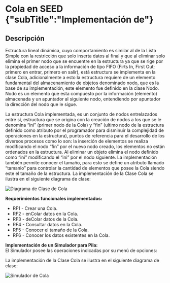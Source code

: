 # Cola en SEED {"subTitle":"Implementación de"}

## Descripción

Estructura lineal dinámica, cuyo comportamiento es similar al de la Lista Simple con la restricción que solo inserta datos al final y que al eliminar solo elimina el primer nodo que se encuentre en la estructura ya que se rige por la propiedad de acceso a la información de tipo FIFO (Firts In, First Out; primero en entrar, primero en salir), está estructura se implementa en la clase Cola, adicionalmente a esto la estructura requiere de un elemento fundamental del almacenamiento de objetos denominado nodo, que es la base de su implementación, este elemento fue definido en la clase Nodo. Nodo es un elemento que esta compuesto por la información (elemento) almacenada y un apuntador al siguiente nodo, entendiendo por apuntador la dirección del nodo que le sigue.  
  
La estructura Cola implementada, es un conjunto de nodos entrelazados entre sí, estructura que se origina con la creación de nodos a los que se le denomina “ini” (primer nodo de la Cola) y “fin” (ultimo nodo de la estructura definido como atributo por el programador para disminuir la complejidad de operaciones en la estructura), puntos de referencia para el desarrollo de los diversos procesos como lo son: la inserción de elementos se realiza modificando el nodo “fin” por el nuevo nodo creado, los elementos no están ordenados en la estructura. Al eliminar un objeto elimina el nodo definido como “ini” modificando el “ini” por el nodo siguiente. La implementación también permite conocer el tamaño, para esto se define un atributo llamado “tamanio” para controlar la cantidad de elementos que posee la Cola siendo este el tamaño de la estructura. La implementación de la Clase Cola se ilustra en el siguiente diagrama de clase:  

![Diagrama de Clase de Cola](/assets/images/queue/Cola_2.jpg)

**Requerimientos funcionales implementados:**  
  
- RF1 - Crear una Cola.  
- RF2 - enColar datos en la Cola.  
- RF3 - deColar datos de la Cola.  
- RF4 - Consultar datos en la Cola.  
- RF5 - Conocer el tamaño de la Cola.  
- RF6 - Conocer los datos existentes en la Cola.  
  
**Implementación de un Simulador para Pila:**  
El Simulador posee las operaciones indicadas por su menú de opciones:  
  
La implementación de la Clase Cola se ilustra en el siguiente diagrama de clase:

![Simulador de Cola](/assets/images/queue/Cola_3.jpg)